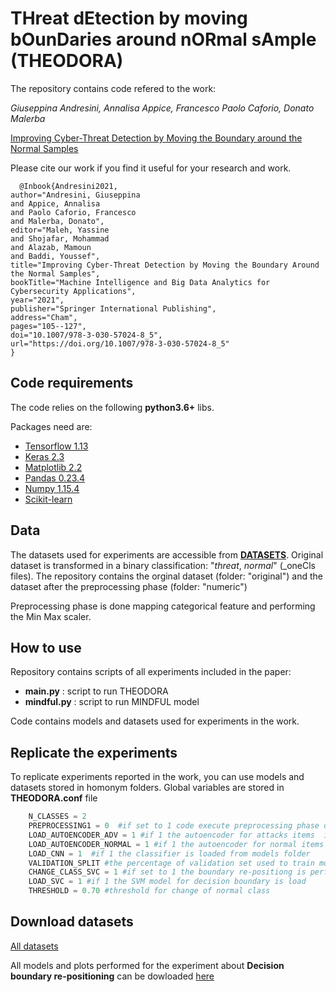 # THreat dEtection by moving bOunDaries around nORmal sAmple (THEODORA)

The repository contains code refered to the work:

_Giuseppina Andresini, Annalisa Appice, Francesco Paolo Caforio,  Donato Malerba_

[Improving Cyber-Threat Detection by Moving the Boundary around the Normal Samples](https://link.springer.com/chapter/10.1007%2F978-3-030-57024-8_5) 

Please cite our work if you find it useful for your research and work.
```
  @Inbook{Andresini2021,
author="Andresini, Giuseppina
and Appice, Annalisa
and Paolo Caforio, Francesco
and Malerba, Donato",
editor="Maleh, Yassine
and Shojafar, Mohammad
and Alazab, Mamoun
and Baddi, Youssef",
title="Improving Cyber-Threat Detection by Moving the Boundary Around the Normal Samples",
bookTitle="Machine Intelligence and Big Data Analytics for Cybersecurity Applications",
year="2021",
publisher="Springer International Publishing",
address="Cham",
pages="105--127",
doi="10.1007/978-3-030-57024-8_5",
url="https://doi.org/10.1007/978-3-030-57024-8_5"
}

```




## Code requirements

The code relies on the following **python3.6+** libs.

Packages need are:
* [Tensorflow 1.13](https://www.tensorflow.org/) 
* [Keras 2.3](https://github.com/keras-team/keras) 
* [Matplotlib 2.2](https://matplotlib.org/)
* [Pandas 0.23.4](https://pandas.pydata.org/)
* [Numpy 1.15.4](https://www.numpy.org/)
* [Scikit-learn](https://scikit-learn.org/stable/)

## Data
The datasets used for experiments are accessible from [__DATASETS__](https://drive.google.com/open?id=1OIfsMv2PJljkc0aco00WB4_t8gEnXMiE). Original dataset is transformed in a binary classification: "_threat_, _normal_" (_oneCls files).
The repository contains the orginal dataset (folder: "original") and  the dataset after the preprocessing phase (folder: "numeric") 

Preprocessing phase is done mapping categorical feature and performing the Min Max scaler.

## How to use
Repository contains scripts of all experiments included in the paper:
* __main.py__ : script to run THEODORA
* __mindful.py__ : script to run MINDFUL model 

  
 Code contains models and datasets used for experiments in the work.
 
  

## Replicate the experiments

To replicate experiments reported in the work, you can use models and datasets stored in homonym folders.
Global variables are stored in __THEODORA.conf__  file 


```python
    N_CLASSES = 2
    PREPROCESSING1 = 0  #if set to 1 code execute preprocessing phase on original date
    LOAD_AUTOENCODER_ADV = 1 #if 1 the autoencoder for attacks items  is loaded from models folder
    LOAD_AUTOENCODER_NORMAL = 1 #if 1 the autoencoder for normal items  is loaded from models folder
    LOAD_CNN = 1  #if 1 the classifier is loaded from models folder
    VALIDATION_SPLIT #the percentage of validation set used to train models
    CHANGE_CLASS_SVC = 1 #if set to 1 the boundary re-positiong is performed
    LOAD_SVC = 1 #if 1 the SVM model for decision boundary is load
    THRESHOLD = 0.70 #threshold for change of normal class
```

## Download datasets

[All datasets](https://drive.google.com/drive/folders/1OIfsMv2PJljkc0aco00WB4_t8gEnXMiE?usp=sharing)

All models and plots performed for the experiment about **Decision boundary re-positioning** can be dowloaded [here](https://drive.google.com/drive/folders/1ap0p4uYqljU5BvWQZAQqryfQvzwFN6i7)
